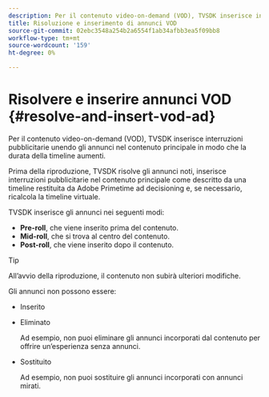 ```yaml
---
description: Per il contenuto video-on-demand (VOD), TVSDK inserisce interruzioni pubblicitarie unendo gli annunci nel contenuto principale in modo che la durata della timeline aumenti.
title: Risoluzione e inserimento di annunci VOD
source-git-commit: 02ebc3548a254b2a6554f1ab34afbb3ea5f09bb8
workflow-type: tm+mt
source-wordcount: '159'
ht-degree: 0%

---
```


# Risolvere e inserire annunci VOD {#resolve-and-insert-vod-ad}

Per il contenuto video-on-demand (VOD), TVSDK inserisce interruzioni pubblicitarie unendo gli annunci nel contenuto principale in modo che la durata della timeline aumenti.

Prima della riproduzione, TVSDK risolve gli annunci noti, inserisce interruzioni pubblicitarie nel contenuto principale come descritto da una timeline restituita da Adobe Primetime ad decisioning e, se necessario, ricalcola la timeline virtuale.

TVSDK inserisce gli annunci nei seguenti modi:

* **Pre-roll**, che viene inserito prima del contenuto.
* **Mid-roll**, che si trova al centro del contenuto.
* **Post-roll**, che viene inserito dopo il contenuto.

>[!TIP]
>
>All’avvio della riproduzione, il contenuto non subirà ulteriori modifiche.

Gli annunci non possono essere:

* Inserito
* Eliminato

  Ad esempio, non puoi eliminare gli annunci incorporati dal contenuto per offrire un’esperienza senza annunci.
* Sostituito

  Ad esempio, non puoi sostituire gli annunci incorporati con annunci mirati.
